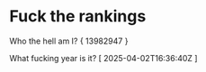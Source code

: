 # Fuck the rankings

Who the hell am I?
{ 13982947 }

What fucking year is it?
[ 2025-04-02T16:36:40Z ]
